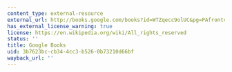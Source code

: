 ```yaml
---
content_type: external-resource
external_url: http://books.google.com/books?id=WTZqecc9olUC&pg=PAfrontcover
has_external_license_warning: true
license: https://en.wikipedia.org/wiki/All_rights_reserved
status: ''
title: Google Books
uid: 3b7623bc-cb34-4cc3-b526-0b73210d66bf
wayback_url: ''
---
```

